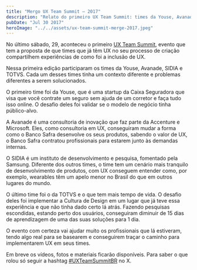 ```yaml
---
title: "Mergo UX Team Summit — 2017"
description: "Relato do primeiro UX Team Summit: times da Youse, Avanade, SIDIA e TOTVS compartilharam experiências reais de implementação de UX. Evento fundamental para profissionais da área."
pubDate: "Jul 30 2017"
heroImage: "../../assets/ux-team-summit-merge-2017.jpeg"
---
```


No último sábado, 29, aconteceu o primeiro [UX Team Summit](http://uxteamsummit.com.br/), evento que tem a proposta de que times que já têm UX no seu processo de criação compartilhem experiências de como foi a inclusão de UX.

Nessa primeira edição participaram os times da Youse, Avanade, SIDIA e TOTVS. Cada um desses times tinha um contexto diferente e problemas diferentes a serem solucionados.

O primeiro time foi da Youse, que é uma startup da Caixa Seguradora que visa que você contrate um seguro sem ajuda de um corretor e faça tudo isso online. O desafio deles foi validar se o modelo de negócio tinha público-alvo.

A Avanade é uma consultoria de inovação que faz parte da Accenture e Microsoft. Eles, como consultoria em UX, conseguiram mudar a forma como o Banco Safra desenvolve os seus produtos, sabendo o valor de UX, o Banco Safra contratou profissionais para estarem junto às demandas internas.

O SIDIA é um instituto de desenvolvimento e pesquisa, fomentado pela Samsung. Diferente dos outros times, o time tem um cenário mais tranquilo de desenvolvimento de produtos, com UX conseguem entender como, por exemplo, wearables têm um apelo menor no Brasil do que em outros lugares do mundo.

O último time foi o da TOTVS e o que tem mais tempo de vida. O desafio deles foi implementar a Cultura de Design em um lugar que já teve essa experiência e que não tinha dado certo lá atrás. Fazendo pesquisas escondidas, estando perto dos usuários, conseguiram diminuir de 15 dias de aprendizagem de uma das suas soluções para 1 dia.

O evento com certeza vai ajudar muito os profissionais que lá estiveram, tendo algo real para se basearem e conseguirem traçar o caminho para implementarem UX em seus times.

Em breve os vídeos, fotos e materiais ficarão disponíveis. Para saber o que rolou só seguir a hashtag [#UXTeamSummitBR](https://x.com/search?q=%23UXTeamSummitBR&src=typd) no X.
